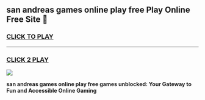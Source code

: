 
## san andreas games online play free Play Online Free Site 👋
<h3>
<a href="https://download.freeplayer.one?title=san_andreas_games_online_play_free&ref=21F">CLICK TO PLAY</a></h3>
<hr>

<h3>
<a href="https://download.freeplayer.one?title=san_andreas_games_online_play_free&ref=21F">CLICK 2 PLAY</a>
  
</h3>

<a href="https://download.freeplayer.one?title=san_andreas_games_online_play_free&ref=21F"><img src="https://cdnb.artstation.com/p/assets/images/images/032/539/853/original/anto-thomas-button-gif.gif"></a>


**san andreas games online play free games unblocked: Your Gateway to Fun and Accessible Online Gaming**
